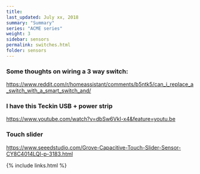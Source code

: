 ```yaml
---
title:  
last_updated: July xx, 2018
summary: "Summary"
series: "ACME series"
weight: 3
sidebar: sensors
permalink: switches.html
folder: sensors
---
```


### Some thoughts on wiring a 3 way switch:
https://www.reddit.com/r/homeassistant/comments/b5ntk5/can_i_replace_a_switch_with_a_smart_switch_and/

### I have this Teckin USB + power strip
https://www.youtube.com/watch?v=dbSw6VkI-x4&feature=youtu.be

### Touch slider
https://www.seeedstudio.com/Grove-Capacitive-Touch-Slider-Sensor-CY8C4014LQI-p-3183.html

{% include links.html %}
